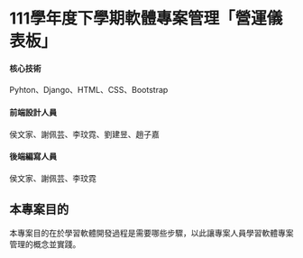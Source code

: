 # 111學年度下學期軟體專案管理「營運儀表板」
<h4>核心技術</h4>Pyhton、Django、HTML、CSS、Bootstrap
<h4>前端設計人員</h4>侯文家、謝佩芸、李玟霓、劉建昱、趙子嘉
<h4>後端編寫人員</h4>侯文家、謝佩芸、李玟霓

<h2>本專案目的</h2>
<p>本專案目的在於學習軟體開發過程是需要哪些步驟，以此讓專案人員學習軟體專案管理的概念並實踐。</p>

